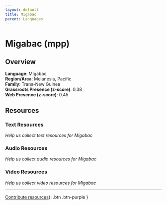 ```yaml
---
layout: default
title: Migabac
parent: Languages
---
```


# Migabac (mpp)

## Overview

**Language**: Migabac  
**Region/Area**: Melanesia, Pacific  
**Family**: Trans-New Guinea  
**Grassroots Presence (z-score)**: 0.38  
**Web Presence (z-score)**: 0.45  

## Resources

### Text Resources
*Help us collect text resources for Migabac*

### Audio Resources
*Help us collect audio resources for Migabac*

### Video Resources
*Help us collect video resources for Migabac*

---

[Contribute resources](https://forms.office.com/e/1SfLJx3u1r){: .btn .btn-purple }
